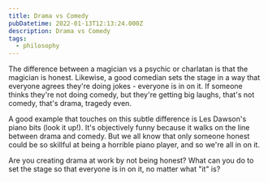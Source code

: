```yaml
---
title: Drama vs Comedy
pubDatetime: 2022-01-13T12:13:24.000Z
description: Drama vs Comedy
tags:
  - philosophy
---
```


The difference between a magician vs a psychic or charlatan is that the magician is honest.
Likewise, a good comedian sets the stage in a way that everyone agrees they're doing jokes -
everyone is in on it. If someone thinks they're not doing comedy, but they're getting big laughs,
that's not comedy, that's drama, tragedy even.

A good example that touches on this subtle difference is Les Dawson's piano bits (look it up!). It's
objectively funny because it walks on the line between drama and comedy. But we all know that only
someone honest could be so skillful at being a horrible piano player, and so we're all in on it.

Are you creating drama at work by not being honest? What can you do to set the stage so that
everyone is in on it, no matter what "it" is?
